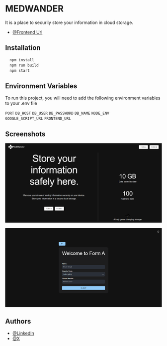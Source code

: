 # MEDWANDER

It is a place to securily store your information in cloud storage.

- [@Frontend Url](https://github.com/DavidGoyal/75Hard-Backend.git)

## Installation

```bash
  npm install
  npm run build
  npm start
```

## Environment Variables

To run this project, you will need to add the following environment variables to your .env file

`PORT`
`DB_HOST`
`DB_USER`
`DB_PASSWORD`
`DB_NAME`
`NODE_ENV`  
`GOOGLE_SCRIPT_URL`
`FRONTEND_URL`

## Screenshots

![App Screenshot](<Screenshot 2024-09-14 105440.png>)

![App Screenshot](<Screenshot 2024-09-14 105508.png>)

## Authors

- [@LinkedIn](www.linkedin.com/in/david-goyal)
- [@X](https://x.com/David__Goyal)
